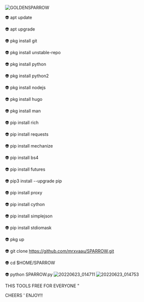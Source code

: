 ![GOLDENSPARROW](https://user-images.githubusercontent.com/20098740/175127554-f3de0ab6-5db3-445a-afd9-6a3a5f1b5c25.gif)

👽 apt update

👽 apt upgrade

👽 pkg install git

👽 pkg install unstable-repo

👽 pkg install python

👽 pkg install python2

👽 pkg install nodejs

👽 pkg install hugo

👽 pkg install man

👽 pip install rich

👽 pip install requests

👽 pip install mechanize

👽 pip install bs4

👽 pip install futures

👽 pip3 install --upgrade pip

👽 pip install proxy

👽 pip install cython

👽 pip install simplejson

👽 pip install stdiomask

👽 pkg up

👽 git clone https://github.com/mrxvaau/SPARROW.git

👽 cd $HOME/SPARROW

👽 python SPARROW.py
![20220623_014711](https://user-images.githubusercontent.com/20098740/175127781-84587bc1-0d6b-44e7-b3bf-cb7c0fa989ff.jpg)
![20220623_014753](https://user-images.githubusercontent.com/20098740/175127948-3c149baf-e9d7-4960-aa52-64ba6de0fd5c.jpg)

THIS TOOLS FREE FOR EVERYONE " 

CHEERS ' ENJOY!! 
